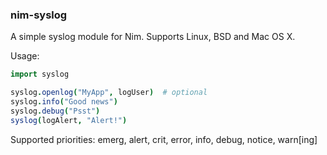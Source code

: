 ### nim-syslog
A simple syslog module for Nim. Supports Linux, BSD and Mac OS X.

Usage:

``` nim
import syslog

syslog.openlog("MyApp", logUser)  # optional
syslog.info("Good news")
syslog.debug("Psst")
syslog(logAlert, "Alert!")
```

Supported priorities: emerg, alert, crit, error, info, debug, notice, warn[ing]
